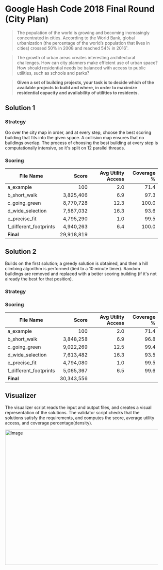 # Google Hash Code 2018 Final Round (City Plan)

>The population of the world is growing and becoming increasingly concentrated in cities. According to the World Bank, global urbanization (the percentage of the world’s population that lives in cities) crossed 50% in 2008 and reached 54% in 2016¹.

>The growth of urban areas creates interesting architectural challenges. How can city planners make efficient use of urban space? How should residential needs be balanced with access to public utilities, such as schools and parks?

>**Given a set of building projects, your task is to decide which of the available projects to build and where, in
order to maximize residential capacity and availability of utilities to residents.**

## Solution 1

### Strategy

Go over the city map in order, and at every step, choose the best scoring building that fits into the given space. A collision map ensures that no buildings overlap. The process of choosing the best building at every step is computationally intensive, so it's split on 12 parallel threads.

### Scoring

| File Name              |      Score | Avg Utility Access | Coverage % |
| ---------------------- | ---------: | -----------------: | ---------: |
| a_example              |        100 |                2.0 |       71.4 |
| b_short_walk           |  3,825,406 |                6.9 |       97.3 |
| c_going_green          |  8,770,728 |               12.3 |      100.0 |
| d_wide_selection       |  7,587,032 |               16.3 |       93.6 |
| e_precise_fit          |  4,795,290 |                1.0 |       99.5 |
| f_different_footprints |  4,940,263 |                6.4 |      100.0 |
| **Final**              | 29,918,819 |                    |            |


## Solution 2

Builds on the first solution; a greedy solution is obtained, and then a hill climbing algorithm is performed (tied to a 10 minute timer). Random buildings are removed and replaced with a better scoring building (if it's not already the best for that position).

### Strategy


### Scoring

| File Name              |      Score | Avg Utility Access | Coverage % |
| ---------------------- | ---------: | -----------------: | ---------: |
| a_example              |        100 |                2.0 |       71.4 |
| b_short_walk           |  3,848,258 |                6.9 |       96.8 |
| c_going_green          |  9,022,269 |               12.5 |       99.4 |
| d_wide_selection       |  7,613,482 |               16.3 |       93.5 |
| e_precise_fit          |  4,794,080 |                1.0 |       99.5 |
| f_different_footprints |  5,065,367 |                6.5 |       99.6 |
| **Final**              | 30,343,556 |                    |            |

## Visualizer

The visualizer script reads the input and output files, and creates a visual representation of the solutions. The validator script checks that the solutions satisfy the requirements, and computes the score, average utility access, and coverage percentage(density).

<img width="773" height="446" alt="Image" src="https://github.com/user-attachments/assets/efc4f968-8071-4ee6-8cfd-36ddc0098604" />